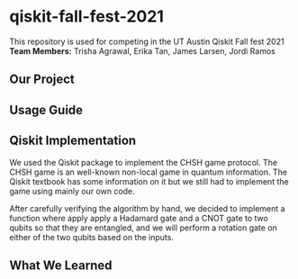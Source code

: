 # qiskit-fall-fest-2021
This repository is used for competing in the UT Austin Qiskit Fall fest 2021\
 **Team Members:** Trisha Agrawal, Erika Tan, James Larsen, Jordi Ramos

## Our Project

## Usage Guide

## Qiskit Implementation

We used the Qiskit package to implement the CHSH game protocol. The CHSH game is an well-known non-local game in quantum information. The Qiskit textbook has some information on it but we still had to implement the game using mainly our own code.

After carefully verifying the algorithm by hand, we decided to implement a function where apply apply a Hadamard gate and a CNOT gate to two qubits so that they are entangled, and we will perform a rotation gate on either of the two qubits based on the inputs.


## What We Learned
